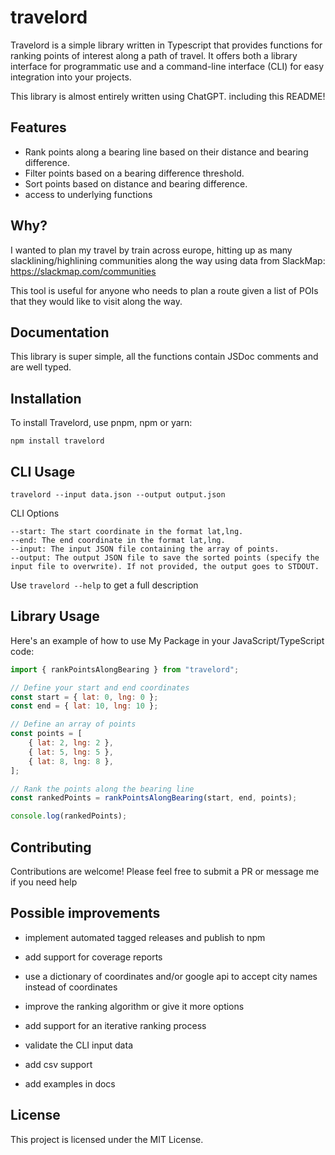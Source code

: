 # travelord

Travelord is a simple library written in Typescript that provides functions for ranking points of interest along a path of travel.
It offers both a library interface for programmatic use and a command-line interface (CLI) for easy integration into your projects.

This library is almost entirely written using ChatGPT. including this README!

## Features

-   Rank points along a bearing line based on their distance and bearing difference.
-   Filter points based on a bearing difference threshold.
-   Sort points based on distance and bearing difference.
-   access to underlying functions

## Why?

I wanted to plan my travel by train across europe, hitting up as many slacklining/highlining communities along the way using data from SlackMap: https://slackmap.com/communities

This tool is useful for anyone who needs to plan a route given a list of POIs that they would like to visit along the way.

## Documentation

This library is super simple, all the functions contain JSDoc comments and are well typed.

## Installation

To install Travelord, use pnpm, npm or yarn:

`npm install travelord`

## CLI Usage

`travelord --input data.json --output output.json`

CLI Options

    --start: The start coordinate in the format lat,lng.
    --end: The end coordinate in the format lat,lng.
    --input: The input JSON file containing the array of points.
    --output: The output JSON file to save the sorted points (specify the input file to overwrite). If not provided, the output goes to STDOUT.

Use `travelord --help` to get a full description

## Library Usage

Here's an example of how to use My Package in your JavaScript/TypeScript code:

```javascript
import { rankPointsAlongBearing } from "travelord";

// Define your start and end coordinates
const start = { lat: 0, lng: 0 };
const end = { lat: 10, lng: 10 };

// Define an array of points
const points = [
    { lat: 2, lng: 2 },
    { lat: 5, lng: 5 },
    { lat: 8, lng: 8 },
];

// Rank the points along the bearing line
const rankedPoints = rankPointsAlongBearing(start, end, points);

console.log(rankedPoints);
```

## Contributing

Contributions are welcome! Please feel free to submit a PR or message me if you need help

## Possible improvements

-   implement automated tagged releases and publish to npm
-   add support for coverage reports

-   use a dictionary of coordinates and/or google api to accept city names instead of coordinates
-   improve the ranking algorithm or give it more options
-   add support for an iterative ranking process
-   validate the CLI input data
-   add csv support
-   add examples in docs

## License

This project is licensed under the MIT License.
